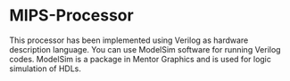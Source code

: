 # MIPS-Processor
This processor has been implemented using Verilog as hardware description language.
You can use ModelSim software for running Verilog codes. ModelSim is a package in Mentor Graphics and is used for logic simulation of HDLs.

